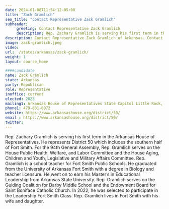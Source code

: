 ```yaml
---
date: 2024-01-08T11:54:12-05:00
title: "Zack Gramlich"
seo_title: "contact Representative Zack Gramlich"
subheader:
     greeting: Contact Representative Zack Gramlich
     description: Rep. Zachary Gramlich is serving his first term in the Arkansas House of Representatives. He represents District 50 which includes the southern half of Fort Smith. For the 94th General Assembly, Rep. Gramlich serves on the House Public Health, Welfare, and Labor Committee and the House Aging, Children and Youth, Legislative and Military Affairs Committee.
description: Contact Representative Zack Gramlich of Arkansas. Contact information for Zack Gramlich includes email address, phone number, and mailing address.
image: zack-gramlich.jpeg
video:
url:  /states/arkansas/zack-gramlich/
weight: 1
layout: course_home

####candidate
name: Zack Gramlich
state: Arkansas
party: Republican
role: Representative
inoffice: current
elected: 2023
mailing1: Arkansas House of Representatives State Capitol Little Rock, AR 72201
phone1: 479-831-8072
website: https://www.arkansashouse.org/district/50/
email : https://www.arkansashouse.org/district/50/
twitter:
---
```


Rep. Zachary Gramlich is serving his first term in the Arkansas House of Representatives. He represents District 50 which includes the southern half of Fort Smith.
For the 94th General Assembly, Rep. Gramlich serves on the House Public Health, Welfare, and Labor Committee and the House Aging, Children and Youth, Legislative and Military Affairs Committee.
Rep. Gramlich is a school teacher for Fort Smith Public Schools.
He graduated from the University of Arkansas Fort Smith with a degree in Biology and teacher licensure. He went on to earn his Master’s in Educational Leadership from Arkansas State University.
Rep. Gramlich serves on the Guiding Coalition for Darby Middle School and the Endowment Board for Saint Boniface Catholic Church.
In 2022, he was selected to participate in the Leadership Fort Smith Class.
Rep. Gramlich lives in Fort Smith with his wife and daughter.
